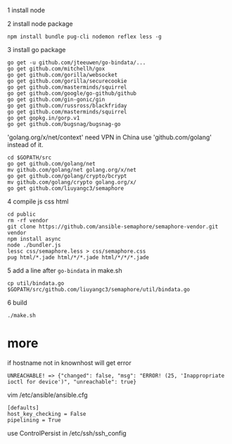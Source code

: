 1 install node


2 install node package
```
npm install bundle pug-cli nodemon reflex less -g
```

3 install go package
```
go get -u github.com/jteeuwen/go-bindata/...
go get github.com/mitchellh/gox
go get github.com/gorilla/websocket
go get github.com/gorilla/securecookie
go get github.com/masterminds/squirrel
go get github.com/google/go-github/github
go get github.com/gin-gonic/gin
go get github.com/russross/blackfriday
go get github.com/masterminds/squirrel
go get gopkg.in/gorp.v1
go get github.com/bugsnag/bugsnag-go
```
'golang.org/x/net/context' need VPN in China use 'github.com/golang' instead of it.
```
cd $GOPATH/src
go get github.com/golang/net
mv github.com/golang/net golang.org/x/net
go get github.com/golang/crypto/bcrypt
mv github.com/golang/crypto golang.org/x/
go get github.com/liuyangc3/semaphore
```

4 compile js css html
```
cd public
rm -rf vendor
git clone https://github.com/ansible-semaphore/semaphore-vendor.git vendor
npm install async
node ./bundler.js
lessc css/semaphore.less > css/semaphore.css
pug html/*.jade html/*/*.jade html/*/*/*.jade
```

5 add a line after `go-bindata` in make.sh
```
cp util/bindata.go $GOPATH/src/github.com/liuyangc3/semaphore/util/bindata.go
```

6 build
```
./make.sh
```

# more

if hostname not in knownhost will get error
```
UNREACHABLE! => {"changed": false, "msg": "ERROR! (25, 'Inappropriate ioctl for device')", "unreachable": true}
```
vim /etc/ansible/ansible.cfg
```
[defaults]
host_key_checking = False
pipelining = True
```

use ControlPersist in /etc/ssh/ssh_config 
